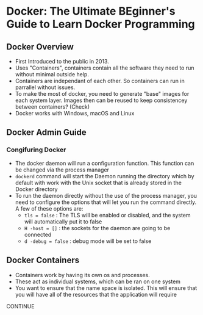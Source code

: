 # Docker: The Ultimate BEginner's Guide to Learn Docker Programming

## Docker Overview

* First Introduced to the public in 2013.
* Uses "Containers", containers contain all the software they need to run without minimal outside help.
* Containers are independant of each other. So containers can run in parrallel without issues.
* To make the most of docker, you need to generate "base" images for each system layer. Images then can be reused to keep consistencey between containers? (Check)
* Docker works with Windows, macOS and Linux

## Docker Admin Guide

### Congifuring Docker

* The docker daemon will run a configuration function. This function can be changed via the process manager
* `dockerd` command will start the Daemon running the directory which by default with work with the Unix socket that is already stored in the Docker directory
* To run the daemon directly without the use of the process manager, you need to configure the options that will let you run the command directly. A few of these options are:
	* `tls = false` : The TLS will be enabled or disabled, and the system will automatically put it to false
	* `H -host = []` : the sockets for the daemon are going to be connected
	* `d -debug = false` : debug mode will be set to false


## Docker Containers

* Containers work by having its own os and processes.
* These act as individual systems, which can be ran on one system
* You want to ensure that the name space is isolated. This will ensure that you will have all of the resources that the application will require



CONTINUE